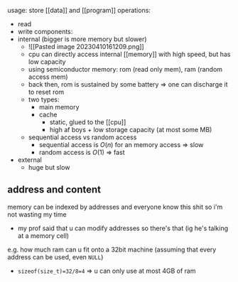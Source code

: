 usage: store [[data]] and [[program]]
operations:
- read
- write
components:
- internal (bigger is more memory but slower)
	- ![[Pasted image 20230410161209.png]]
	- cpu can directly access internal [[memory]] with high speed, but has low capacity
	- using semiconductor memory: rom (read only mem), ram (random access mem)
	- back then, rom is sustained by some battery => one can discharge it to reset rom
	- two types:
		- main memory
		- cache
			- static, glued to the [[cpu]]
			- high af boys + low storage capacity (at most some MB)
	- sequential access vs random access
		- sequential access is $O(n)$ for an memory access => slow
		- random access is $O(1)$ => fast
- external
	- huge but slow


## address and content
memory can be indexed by addresses and everyone know this shit so i'm not wasting my time
- my prof said that u can modify addresses so there's that (ig he's talking at a memory cell)

e.g. how much ram can u fit onto a 32bit machine
(assuming that every address can be used, even `NULL`)
- `sizeof(size_t)=32/8=4` => u can only use at most 4GB of ram

